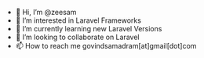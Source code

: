 - 👋 Hi, I’m @zeesam
- 👀 I’m interested in Laravel Frameworks
- 🌱 I’m currently learning new Laravel Versions
- 💞️ I’m looking to collaborate on Laravel
- 📫 How to reach me govindsamadram[at]gmail[dot]com

<!---
zeesam/zeesam is a ✨ special ✨ repository because its `README.md` (this file) appears on your GitHub profile.
You can click the Preview link to take a look at your changes.
--->
